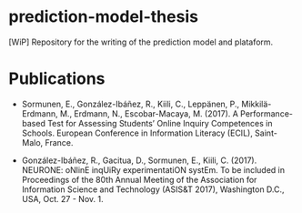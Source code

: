 # prediction-model-thesis
[WiP] Repository for the writing of the prediction model and plataform.

# Publications

* Sormunen, E., González-Ibáñez, R., Kiili, C., Leppänen, P., Mikkilä-Erdmann, M., Erdmann, N., Escobar-Macaya, M. (2017). A Performance-based Test for Assessing Students’ Online Inquiry Competences in Schools. European Conference in Information Literacy (ECIL), Saint-Malo, France.

* González-Ibáñez, R., Gacitua, D., Sormunen, E., Kiili, C. (2017). NEURONE: oNlinE inqUiRy experimentatiON systEm. To be included in Proceedings of the 80th Annual Meeting of the Association for Information Science and Technology (ASIS&T 2017), Washington D.C., USA, Oct. 27 - Nov. 1.
